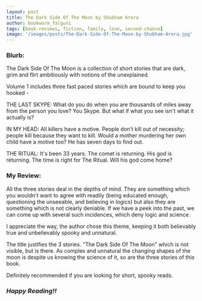 ```yaml
---
layout: post
title: The Dark Side Of The Moon by Shubham Arora
author: bookworm_falguni
tags: [book-reviews, fiction, family, love, second-chance]
image: '/images/posts/The-Dark-Side-Of-The-Moon-by-Shubham-Arora.jpg'
---
```

### **Blurb:**
The Dark Side Of The Moon is a collection of short stories that are dark, grim and flirt ambitiously with notions of the unexplained. 

Volume 1 includes three fast paced stories which are bound to keep you hooked - 

THE LAST SKYPE: 
What do you do when you are thousands of miles away from the person you love? 
You Skype.
But what if what you see isn't what it actually is?

IN MY HEAD: 
All killers have a motive. People don’t kill out of necessity; people kill because they want to kill. 
Would a mother murdering her own child have a motive too? He has seven days to find out.

THE RITUAL:
It's been 33 years. The comet is returning. His god is returning. 
The time is right for The Ritual. Will his god come home? 

### **My Review:**
All the three stories deal in the depths of mind. They are something which you wouldn't want to agree with readily (being educated enough, questioning the unseeable, and believing in logics) but also they are something which is not clearly deniable. If we have a peek into the past, we can come up with several such incidences, which deny logic and science.

I appreciate the way, the author chose this theme, keeping it both believably true and unbelievably spooky and unnatural. 

The title justifies the 3 stories. "The Dark Side Of The Moon" which is not visible, but is there. As complex and unnatural the changing shapes of the moon is despite us knowing the science of it, so are the three stories of this book.

Definitely recommended if you are looking for short, spooky reads.

### ***Happy Reading!!***
